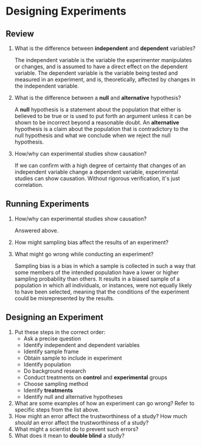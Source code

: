 # Designing Experiments

## Review
1. What is the difference between **independent** and **dependent** variables?

     The independent variable is the variable the experimenter manipulates or changes, and is assumed to have a direct effect on the dependent variable. The dependent variable is the variable being tested and measured in an experiment, and is, theoretically, affected by changes in the independent variable.

2. What is the difference between a **null** and **alternative** hypothesis?

     A **null** hypothesis is a statement about the population that either is believed to be true or is used to put forth an argument unless it can be shown to be incorrect beyond a reasonable doubt. An **alternative** hypothesis is a claim about the population that is contradictory to the null hypothesis and what we conclude when we reject the null hypothesis.

3. How/why can experimental studies show causation?

     If we can confirm with a high degree of certainty that changes of an independent variable change a dependent variable, experimental studies can show causation. Without rigorous verification, it's just correlation.

## Running Experiments
1. How/why can experimental studies show causation?

     Answered above. 

2. How might sampling bias affect the results of an experiment?

     

3. What might go wrong while conducting an experiment?

     Sampling bias is a bias in which a sample is collected in such a way that some members of the intended population have a lower or higher sampling probability than others. It results in a biased sample of a population in which all individuals, or instances, were not equally likely to have been selected, meaning that the conditions of the experiment could be misrepresented by the results.

## Designing an Experiment
1. Put these steps in the correct order:
     - Ask a precise question
     - Identify independent and dependent variables
     - Identify sample frame
     - Obtain sample to include in experiment
     - Identify population
     - Do background research
     - Conduct treatments on **control** and **experimental** groups
     - Choose sampling method
     - Identify **treatments**
     - Identify null and alternative hypotheses
2. What are some examples of how an experiment can go wrong? Refer to specific steps from the list above.
3. How might an error affect the trustworthiness of a study? How much *should* an error affect the trustworthiness of a study?
4. What might a scientist do to prevent such errors?
5. What does it mean to **double blind** a study?
